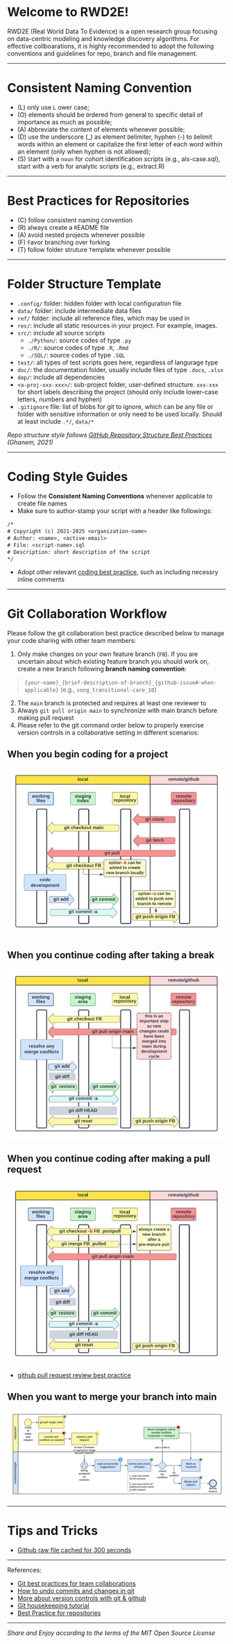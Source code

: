 # Welcome to RWD2E!

RWD2E (Real World Data To Evidence) is a open research group focusing on data-centric modeling and knowledge discovery algorithms. For effective collboarations, it is highly recommended to adopt the following conventions and guidelines for repo, branch and file management. 

***********************************************************************

# Consistent Naming Convention
- (L) only use `L` ower case;
- (O) elements should be `O`rdered from general to specific detail of importance as much as possible;
- (A) `A`bbreviate the content of elements whenever possible;
- (D) use the underscore (_) as element `D`elimiter, hyphen (-) to `D`elimit words within an element or capitalize the first letter of each word within an element (only when hyphen is not allowed);
- (S) `S`tart with a `noun` for cohort identification scripts (e.g., als-case.sql), start with a verb for analytic scripts (e.g., extract.R)

***********************************************************************

# Best Practices for Repositories
- (C) follow consistent naming `C`onvention
- (R) always create a `R`EADME file
- (A) `A`void nested projects whenever possible  
- (F) `F`avor branching over forking
- (T) follow folder struture `T`emplate whenever possible

***********************************************************************

# Folder Structure Template
- `.config/` folder: hidden folder with local configuration file
- `data/` folder: include intermediate data files
- `ref/` folder: include all reference files, which may be used in 
- `res/`: include all static resources in your project. For example, images.
- `src/`: include all source scripts
    - `./Python/`: source codes of type `.py`
    - `./R/`:  source codes of type `.R`, `.Rmd`
    - `./SQL/`: source codes of type `.SQL`
- `test/`: all types of test scripts goes here, regardless of langurage type
- `doc/`: the documentation folder, usually include files of type `.docx`, `.xlsx`
- `dep/`: include all dependencies 
- `<a-proj-xxx-xxx>/`: sub-project folder, user-defined structure. `xxx-xxx` for short labels describing the project (should only include lower-case letters, numbers and hyphen)
- `.gitignore` file: list of blobs for git to ignore, which can be any file or folder with sensitive information or only need to be used locally. Should at least include `.*/`, `data/*`

*Repo structure style follows [GitHub Repository Structure Best Practices](https://soulaimanghanem.medium.com/github-repository-structure-best-practices-248e6effc405) (Ghanem, 2021)*

****************************************************************************

# Coding Style Guides
- Follow the **Consistent Naming Conventions** whenever applicable to create file names
- Make sure to author-stamp your script with a header like followings: 
```
/*
# Copyright (c) 2021-2025 <organization-name>                   
# Author: <name>, <active-email>                            
# File: <script-name>.sql
# Description: short description of the script
*/
```
- Adopt other relevant [coding best practice](https://github.com/Kristories/awesome-guidelines), such as including necessry inline comments

****************************************************************************

# Git Collaboration Workflow

Please follow the git collaboration best practice described below to manage your code sharing with other team members: 
1. Only make changes on your own feature branch (`FB`). If you are uncertain about which existing feature branch you should work on, create a new branch following **branch naming convention**:
> `{your-name}_{brief-description-of-branch}_{github-issue#-when-applicable}` (e.g., `song_transitional-care_10`)
2. The `main` branch is protected and requires at least one reviewer to 
3. Always `git pull origin main` to synchronize with main branch before making pull request
4. Please refer to the git command order below to properly exercise version controls in a collaborative setting in different scenarios: 

## When you begin coding for a project   
![git-workflow-start-project](res/img//git-workflow-start-project.png)

## When you continue coding after taking a break
![git-workflow-continue-project](res/img/git-workflow-continue-project.png)

## When you continue coding after making a pull request
![git-workflow-premature-pull](res/img/git-workflow-premature-pull.png)
- [github pull request review best practice](https://docs.github.com/en/pull-requests/collaborating-with-pull-requests/reviewing-changes-in-pull-requests/about-pull-request-reviews)

## When you want to merge your branch into main
![git-workflow-merge-pull](res/img/git-workflow-merge-pull.png)

*************************************************************************************
# Tips and Tricks
- [Github raw file cached for 300 seconds](https://stackoverflow.com/questions/46551413/github-not-update-raw-after-commit)


*************************************************************************************

References: 
- [Git best practices for team collaborations](https://dev.to/jtreeves/git-best-practices-for-team-collaboration-3bf0)
- [How to undo commits and changes in git](https://www.atlassian.com/git/tutorials/undoing-changes)
- [More about version controls with git & github](https://github.com/Missouri-BMI/NextGen_Cloud_Architecture_AWS/wiki/Version_Control)
- [Git housekeeping tutorial](https://railsware.com/blog/git-housekeeping-tutorial-clean-up-outdated-branches-in-local-and-remote-repositories/)
- [Best Practice for repositories](https://docs.github.com/en/repositories/creating-and-managing-repositories/best-practices-for-repositories)

***********************************************************************************

*Share and Enjoy according to the terms of the MIT Open Source License*

